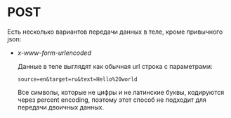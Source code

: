 # POST

Есть несколько вариантов передачи данных в теле, кроме привычного json:

* *x-www-form-urlencoded*

  Данные в теле выглядят как обычная url строка с параметрами:

  ```
  source=en&target=ru&text=Hello%20world
  ```

  Все символы, которые не цифры и не латинские буквы, кодируются через percent encoding, поэтому этот способ не подходит для передачи двоичных данных.

